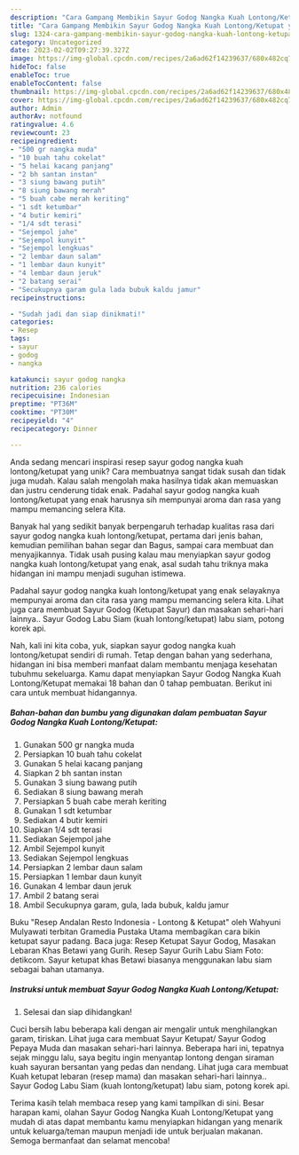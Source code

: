 ```yaml
---
description: "Cara Gampang Membikin Sayur Godog Nangka Kuah Lontong/Ketupat yang Bisa Manjain Lidah"
title: "Cara Gampang Membikin Sayur Godog Nangka Kuah Lontong/Ketupat yang Bisa Manjain Lidah"
slug: 1324-cara-gampang-membikin-sayur-godog-nangka-kuah-lontong-ketupat-yang-bisa-manjain-lidah
category: Uncategorized
date: 2023-02-02T09:27:39.327Z
image: https://img-global.cpcdn.com/recipes/2a6ad62f14239637/680x482cq70/sayur-godog-nangka-kuah-lontongketupat-foto-resep-utama.jpg
hideToc: false
enableToc: true
enableTocContent: false
thumbnail: https://img-global.cpcdn.com/recipes/2a6ad62f14239637/680x482cq70/sayur-godog-nangka-kuah-lontongketupat-foto-resep-utama.jpg
cover: https://img-global.cpcdn.com/recipes/2a6ad62f14239637/680x482cq70/sayur-godog-nangka-kuah-lontongketupat-foto-resep-utama.jpg
author: Admin
authorAv: notfound
ratingvalue: 4.6
reviewcount: 23
recipeingredient:
- "500 gr nangka muda"
- "10 buah tahu cokelat"
- "5 helai kacang panjang"
- "2 bh santan instan"
- "3 siung bawang putih"
- "8 siung bawang merah"
- "5 buah cabe merah keriting"
- "1 sdt ketumbar"
- "4 butir kemiri"
- "1/4 sdt terasi"
- "Sejempol jahe"
- "Sejempol kunyit"
- "Sejempol lengkuas"
- "2 lembar daun salam"
- "1 lembar daun kunyit"
- "4 lembar daun jeruk"
- "2 batang serai"
- "Secukupnya garam gula lada bubuk kaldu jamur"
recipeinstructions:

- "Sudah jadi dan siap dinikmati!"
categories:
- Resep
tags:
- sayur
- godog
- nangka

katakunci: sayur godog nangka 
nutrition: 236 calories
recipecuisine: Indonesian
preptime: "PT36M"
cooktime: "PT30M"
recipeyield: "4"
recipecategory: Dinner

---
```





Anda sedang mencari inspirasi resep sayur godog nangka kuah lontong/ketupat yang unik? Cara membuatnya sangat tidak susah dan tidak juga mudah. Kalau salah mengolah maka hasilnya tidak akan memuaskan dan justru cenderung tidak enak. Padahal sayur godog nangka kuah lontong/ketupat yang enak harusnya sih mempunyai aroma dan rasa yang mampu memancing selera Kita.





Banyak hal yang sedikit banyak berpengaruh terhadap kualitas rasa dari sayur godog nangka kuah lontong/ketupat, pertama dari jenis bahan, kemudian pemilihan bahan segar dan Bagus, sampai cara membuat dan menyajikannya. Tidak usah pusing kalau mau menyiapkan sayur godog nangka kuah lontong/ketupat yang enak,      asal sudah tahu triknya maka hidangan ini mampu menjadi suguhan istimewa.














Padahal sayur godog nangka kuah lontong/ketupat yang enak selayaknya mempunyai aroma dan cita rasa yang mampu memancing selera kita. Lihat juga cara membuat Sayur Godog (Ketupat Sayur) dan masakan sehari-hari lainnya.. Sayur Godog Labu Siam (kuah lontong/ketupat) labu siam, potong korek api.






Nah, kali ini kita coba, yuk, siapkan sayur godog nangka kuah lontong/ketupat sendiri di rumah. Tetap dengan bahan yang sederhana, hidangan ini bisa memberi manfaat dalam membantu menjaga kesehatan tubuhmu sekeluarga. Kamu dapat menyiapkan Sayur Godog Nangka Kuah Lontong/Ketupat memakai 18 bahan dan 0 tahap pembuatan. Berikut ini cara untuk membuat hidangannya.

<!--inarticleads1-->

##### Bahan-bahan dan bumbu yang digunakan dalam pembuatan Sayur Godog Nangka Kuah Lontong/Ketupat:

1. Gunakan 500 gr nangka muda
1. Persiapkan 10 buah tahu cokelat
1. Gunakan 5 helai kacang panjang
1. Siapkan 2 bh santan instan
1. Gunakan 3 siung bawang putih
1. Sediakan 8 siung bawang merah
1. Persiapkan 5 buah cabe merah keriting
1. Gunakan 1 sdt ketumbar
1. Sediakan 4 butir kemiri
1. Siapkan 1/4 sdt terasi
1. Sediakan Sejempol jahe
1. Ambil Sejempol kunyit
1. Sediakan Sejempol lengkuas
1. Persiapkan 2 lembar daun salam
1. Persiapkan 1 lembar daun kunyit
1. Gunakan 4 lembar daun jeruk
1. Ambil 2 batang serai
1. Ambil Secukupnya garam, gula, lada bubuk, kaldu jamur


Buku &#34;Resep Andalan Resto Indonesia - Lontong &amp; Ketupat&#34; oleh Wahyuni Mulyawati terbitan Gramedia Pustaka Utama membagikan cara bikin ketupat sayur padang. Baca juga: Resep Ketupat Sayur Godog, Masakan Lebaran Khas Betawi yang Gurih. Resep Sayur Gurih Labu Siam Foto: detikcom. Sayur ketupat khas Betawi biasanya menggunakan labu siam sebagai bahan utamanya. 

<!--inarticleads2-->

##### Instruksi untuk membuat Sayur Godog Nangka Kuah Lontong/Ketupat:


1. Selesai dan siap dihidangkan!

Cuci bersih labu beberapa kali dengan air mengalir untuk menghilangkan garam, tiriskan. Lihat juga cara membuat Sayur Ketupat/ Sayur Godog Pepaya Muda dan masakan sehari-hari lainnya. Beberapa hari ini, tepatnya sejak minggu lalu, saya begitu ingin menyantap lontong dengan siraman kuah sayuran bersantan yang pedas dan nendang. Lihat juga cara membuat Kuah ketupat lebaran (resep mama) dan masakan sehari-hari lainnya.. Sayur Godog Labu Siam (kuah lontong/ketupat) labu siam, potong korek api. 

Terima kasih telah membaca resep yang kami tampilkan di sini. Besar harapan kami, olahan Sayur Godog Nangka Kuah Lontong/Ketupat yang mudah di atas dapat membantu kamu menyiapkan hidangan yang menarik untuk keluarga/teman maupun menjadi ide untuk berjualan makanan. Semoga bermanfaat dan selamat mencoba!
